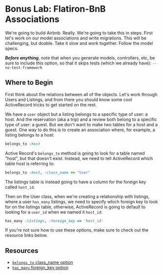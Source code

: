 # Bonus Lab: Flatiron-BnB Associations

We're going to build Airbnb. Really. We're going to take this in steps. First
let's work on our model associations and write migrations. This will be
challenging, but doable. Take it slow and work together. Follow the model specs.

**_Before anything_**, note that when you generate models, controllers, etc,
be sure to include this option, so that it skips tests (which we already have):
`--no-test-framework`

## Where to Begin

First think about the relations between all of the objects. Let's work through
Users and Listings, and from there you should know some cool ActiveRecord tricks
to get started on the rest.

We have a `user` object but a listing belongs to a specific type of user: a
host. And the reservation (aka a trip) and a review both belong to a specific
type of user: a guest. But we don't want to make two tables for a host and a
guest. One way to do this is to create an association where, for example, a
listing belongs to a host:

```ruby
belongs_to :host
```

Active Record's `belongs_to` method is going to look for a table named "host",
but that doesn't exist. Instead, we need to tell ActiveRecord which table host
is referring to:

```ruby
belongs_to :host, :class_name => "User"
```

The listings table is instead going to have a column for the foreign key called
`host_id`.

Then on the User class, when we're creating a relationship with listings, where
a user `has_many` listings, we need to specify which foreign key to look for on
the listings table, otherwise, ActiveRecord is going to default to looking for a
`user_id` when we named it `host_id`:

```ruby
has_many :listings, :foreign_key => 'host_id'
```

If you're not sure how to use these options, make sure to check out the resource
links below.

## Resources

- [`belongs_to` class_name option](https://guides.rubyonrails.org/association_basics.html#options-for-belongs-to-class-name)
- [`has_many` foreign_key option](https://guides.rubyonrails.org/association_basics.html#options-for-has-many-foreign-key)
